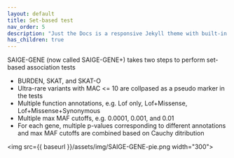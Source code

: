 ```yaml
---
layout: default
title: Set-based test 
nav_order: 5
description: "Just the Docs is a responsive Jekyll theme with built-in search that is easily customizable and hosted on GitHub Pages."
has_children: true
---
```



SAIGE-GENE (now called SAIGE-GENE+) takes two steps to perform set-based association tests 
- BURDEN, SKAT, and SKAT-O
- Ultra-rare variants with MAC <= 10 are collpased as a pseudo marker in the tests
- Multiple function annotations, e.g. Lof only, Lof+Missense, Lof+Missense+Synonymous
- Multiple max MAF cutoffs, e.g. 0.0001, 0.001, and 0.01
- For each gene, multiple p-values corresponding to different annotations and max MAF cutoffs are combined based on Cauchy ditribution

<img src={{ baseurl }}/assets/img/SAIGE-GENE-pie.png width="300">
